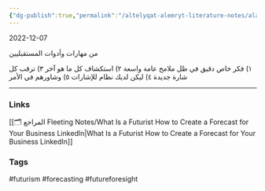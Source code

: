 ```yaml
---
{"dg-publish":true,"permalink":"/altelyqat-alemryt-literature-notes/alaemal-business/mstqblyyn-futurists/"}
---
```


2022-12-07

من مهارات وأدوات المستقبليين 

١) فكر خاص دقيق في ظل ملامح عامة واسعة
٢) استكشاف كل ما هو آخر
٣) ترقب كل شارة جديدة
٤) ليكن لديك نظام للإشارات
٥) وشاورهم في الأمر

---------------
### Links 
[[🗂️ المراجع Fleeting Notes/What Is a Futurist How to Create a Forecast for Your Business  LinkedIn\|What Is a Futurist How to Create a Forecast for Your Business  LinkedIn]]

### Tags
#futurism #forecasting #futureforesight

